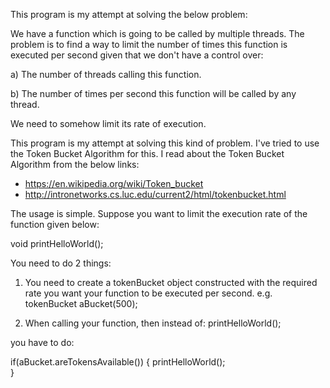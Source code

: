 This program is my attempt at solving the below problem:

We have a function which is going to be called by multiple threads. The problem is to find a way to limit the number of times this function is executed per second given that we don't have a control over:

a) The number of threads calling this function.

b) The number of times per second this function will be called by any thread.

We need to somehow limit its rate of execution.

This program is my attempt at solving this kind of problem. I've tried to use the Token Bucket Algorithm for this. I read about the Token Bucket Algorithm from the below links:

* https://en.wikipedia.org/wiki/Token_bucket
* http://intronetworks.cs.luc.edu/current2/html/tokenbucket.html

The usage is simple. 
Suppose you want to limit the execution rate of the function given below:

void printHelloWorld();

You need to do 2 things:

1. You need to create a tokenBucket object constructed with the required rate you want your function to be executed per second. 
e.g. tokenBucket aBucket(500);

2. When calling your function, then instead of:
printHelloWorld();

you have to do:

if(aBucket.areTokensAvailable()) {
    printHelloWorld();    
}



